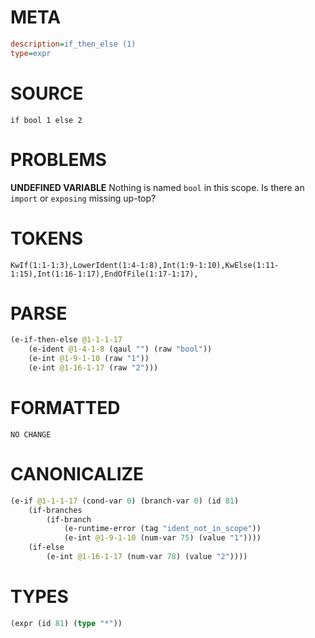 # META
~~~ini
description=if_then_else (1)
type=expr
~~~
# SOURCE
~~~roc
if bool 1 else 2
~~~
# PROBLEMS
**UNDEFINED VARIABLE**
Nothing is named `bool` in this scope.
Is there an `import` or `exposing` missing up-top?

# TOKENS
~~~zig
KwIf(1:1-1:3),LowerIdent(1:4-1:8),Int(1:9-1:10),KwElse(1:11-1:15),Int(1:16-1:17),EndOfFile(1:17-1:17),
~~~
# PARSE
~~~clojure
(e-if-then-else @1-1-1-17
	(e-ident @1-4-1-8 (qaul "") (raw "bool"))
	(e-int @1-9-1-10 (raw "1"))
	(e-int @1-16-1-17 (raw "2")))
~~~
# FORMATTED
~~~roc
NO CHANGE
~~~
# CANONICALIZE
~~~clojure
(e-if @1-1-1-17 (cond-var 0) (branch-var 0) (id 81)
	(if-branches
		(if-branch
			(e-runtime-error (tag "ident_not_in_scope"))
			(e-int @1-9-1-10 (num-var 75) (value "1"))))
	(if-else
		(e-int @1-16-1-17 (num-var 78) (value "2"))))
~~~
# TYPES
~~~clojure
(expr (id 81) (type "*"))
~~~